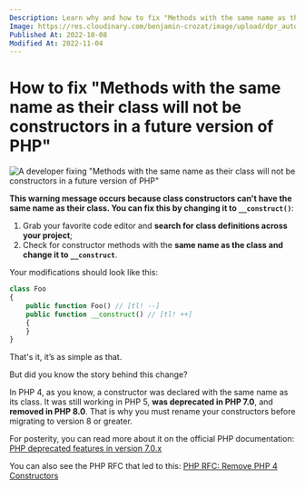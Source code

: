 ```yaml
---
Description: Learn why and how to fix "Methods with the same name as their class will not be constructors in a future version of PHP" warnings.
Image: https://res.cloudinary.com/benjamin-crozat/image/upload/dpr_auto,f_auto,q_auto,w_auto/v1667577806/guy-coding-3_lpz0qy.jpg
Published At: 2022-10-08
Modified At: 2022-11-04
---
```


# How to fix "Methods with the same name as their class will not be constructors in a future version of PHP"

![A developer fixing "Methods with the same name as their class will not be constructors in a future version of PHP"](https://res.cloudinary.com/benjamin-crozat/image/upload/dpr_auto,f_auto,q_auto,w_auto/v1667577806/guy-coding-3_lpz0qy.jpg)

**This warning message occurs because class constructors can't have the same name as their class. You can fix this by changing it to `__construct()`**:

1. Grab your favorite code editor and **search for class definitions across your project**;
2. Check for constructor methods with the **same name as the class and change it to `__construct`**.

Your modifications should look like this:

```php
class Foo
{
    public function Foo() // [tl! --]
    public function __construct() // [tl! ++]
    {
    }
}
```

That's it, it’s as simple as that.

But did you know the story behind this change?

In PHP 4, as you know, a constructor was declared with the same name as its class. It was still working in PHP 5, **was deprecated in PHP 7.0**, and **removed in PHP 8.0**. That is why you must rename your constructors before migrating to version 8 or greater.

For posterity, you can read more about it on the official PHP documentation: [PHP deprecated features in version 7.0.x](https://www.php.net/manual/en/migration70.deprecated.php#migration70.deprecated.php4-constructors)

You can also see the PHP RFC that led to this: [PHP RFC: Remove PHP 4 Constructors](https://wiki.php.net/rfc/remove_php4_constructors)

